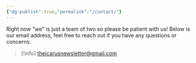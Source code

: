 ```yaml
---
{"dg-publish":true,"permalink":"/contact/"}
---
```


Right now "we" is just a team of two so please be patient with us! Below is our email address, feel free to reach out if you have any questions or concerns.

>[!info] theicarusnewsletter@gmail.com

